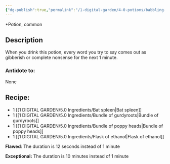```yaml
---
{"dg-publish":true,"permalink":"/1-digital-garden/4-0-potions/babbling-beverage/","tags":["potion","extracurricular","common"]}
---
```


*Potion, common 

## Description
When you drink this potion, every word you try to say comes out as gibberish or complete nonsense for the next 1 minute.

### Antidote to: 
None

## Recipe:
- 1 [[1 DIGITAL GARDEN/5.0 Ingredients/Bat spleen\|Bat spleen]]
- 1 [[1 DIGITAL GARDEN/5.0 Ingredients/Bundle of gurdyroots\|Bundle of gurdyroots]]
- 1 [[1 DIGITAL GARDEN/5.0 Ingredients/Bundle of poppy heads\|Bundle of poppy heads]]
- 1 [[1 DIGITAL GARDEN/5.0 Ingredients/Flask of ethanol\|Flask of ethanol]]

**Flawed**:
The duration is 12 seconds instead of 1 minute

**Exceptional:** 
The duration is 10 minutes instead of 1 minute